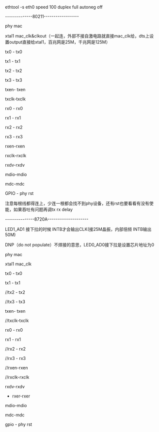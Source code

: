 ethtool -s eth0 speed 100 duplex full autoneg off


--------------80211------------------

phy   mac

xtal1  mac_clk&clkout（一起连，外部不接自激电路就直接mac_clk给，dts上设置output直接给xtal1，百兆网是25M，千兆网是125M）

tx0 - tx0      

tx1 - tx1

tx2 - tx2

tx3 - tx3

txen- txen

txclk-txclk


rx0 - rx0

rx1 - rx1

rx2 - rx2

rx3 - rx3

rxen-rxen

rxclk-rxclk


rxdv-rxdv

mdio-mdio

mdc-mdc

GPIO - phy rst
 
 注意每根线都得连上，少连一根都会找不到phy设备，还有rst也要看看有没有使能，如果吞吐有问题再调tx rx delay
 
 ---------------8720A---------------------
 
 LED1_AD1 接下拉的时候 INTB才会输出CLK(接25M晶振，内部倍频 INTB输出50M) 

DNP（do not populate）不焊接的意思，LED0_AD0接下拉是设置芯片地址为0


phy   mac

xtal1  mac_clk

tx0 - tx0      

tx1 - tx1

//tx2 - tx2

//tx3 - tx3

txen- txen

//txclk-txclk


rx0 - rx0

rx1 - rx1

//rx2 - rx2

//rx3 - rx3

//rxen-rxen

//rxclk-rxclk


rxdv-rxdv

+ rxer-rxer

mdio-mdio

mdc-mdc

 gpio - phy rst
 
 
 
 
 
 
